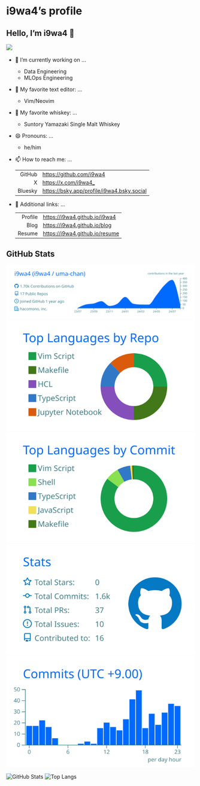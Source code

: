 # i9wa4’s profile


<!--
**i9wa4/i9wa4** is a ✨ _special_ ✨ repository because its `README.md` (this file) appears on your GitHub profile.
&#10;Here are some ideas to get you started:
&#10;- 🔭 I'm currently working on ...
- 🌱 I'm currently learning ...
- 👯 I'm looking to collaborate on ...
- 🤔 I'm looking for help with ...
- 💬 Ask me about ...
- 📫 How to reach me: ...
- 😄 Pronouns: ...
- ⚡ Fun fact: ...
-->

## Hello, I’m i9wa4 👋

<div align="left">

<img src="https://komarev.com/ghpvc/?username=i9wa4" />

</div>

- 🔭 I’m currently working on …

  - Data Engineering
  - MLOps Engineering

- 📝 My favorite text editor: …

  - Vim/Neovim

- 🍺 My favorite whiskey: …

  - Suntory Yamazaki Single Malt Whiskey

- 😄 Pronouns: …

  - he/him

- 📫 How to reach me: …

  |         |                                              |
  |--------:|:---------------------------------------------|
  |  GitHub | <https://github.com/i9wa4>                   |
  |       X | <https://x.com/i9wa4_>                       |
  | Bluesky | <https://bsky.app/profile/i9wa4.bsky.social> |

- 🔗 Additional links: …

  |         |                                  |
  |--------:|:---------------------------------|
  | Profile | <https://i9wa4.github.io/i9wa4>  |
  |    Blog | <https://i9wa4.github.io/blog>   |
  |  Resume | <https://i9wa4.github.io/resume> |

  <!-- | Slides  | <https://i9wa4.github.io/slides> | -->

## GitHub Stats

<!-- https://github.com/vn7n24fzkq/github-profile-summary-cards -->

[![](https://raw.githubusercontent.com/i9wa4/i9wa4/main/profile-summary-card-output/transparent/0-profile-details.svg)](https://github.com/vn7n24fzkq/github-profile-summary-cards)
[![](https://raw.githubusercontent.com/i9wa4/i9wa4/main/profile-summary-card-output/transparent/1-repos-per-language.svg)](https://github.com/vn7n24fzkq/github-profile-summary-cards)
[![](https://raw.githubusercontent.com/i9wa4/i9wa4/main/profile-summary-card-output/transparent/2-most-commit-language.svg)](https://github.com/vn7n24fzkq/github-profile-summary-cards)
[![](https://raw.githubusercontent.com/i9wa4/i9wa4/main/profile-summary-card-output/transparent/3-stats.svg)](https://github.com/vn7n24fzkq/github-profile-summary-cards)
[![](https://raw.githubusercontent.com/i9wa4/i9wa4/main/profile-summary-card-output/transparent/4-productive-time.svg)](https://github.com/vn7n24fzkq/github-profile-summary-cards)

<!-- https://github.com/anuraghazra/github-readme-stats -->

![GitHub
Stats](https://github-readme-stats.vercel.app/api?username=i9wa4&show_icons=true&include_all_commits=true&theme=transparent.png)
![Top
Langs](https://github-readme-stats.vercel.app/api/top-langs/?username=i9wa4&langs_count=8&include_all_commits=true&layout=compact&theme=transparent.png)
